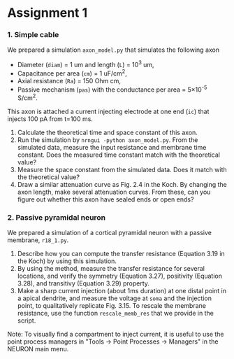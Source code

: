 # Assignment 1

### 1. Simple cable
We prepared a simulation `axon_model.py` that simulates the following axon

* Diameter (`diam`) = 1 um and length (`L`) = 10<sup>3</sup> um,
* Capacitance per area (`cm`) = 1 uF/cm<sup>2</sup>,
* Axial resistance (`Ra`) = 150 Ohm cm,
* Passive mechanism (`pas`) with the conductance per area = 5×10<sup>-5</sup> S/cm<sup>2</sup>.

This axon is attached a current injecting electrode at one end (`ic`) that injects 100 pA from t=100 ms.

1. Calculate the theoretical time and space constant of this axon.
2. Run the simulation by `nrngui -python axon_model.py`. From the simulated data, measure the input resistance and membrane time constant. Does the measured time constant match with the theoretical value?
3. Measure the space constant from the simulated data. Does it match with the theoretical value?
4. Draw a similar attenuation curve as Fig. 2.4 in the Koch. By changing the axon length, make several attenuation curves. From these, can you figure out whether this axon have sealed ends or open ends?


### 2. Passive pyramidal neuron
We prepared a simulation of a cortical pyramidal neuron with a passive membrane, `r18_1.py`.

1. Describe how you can compute the transfer resistance (Equation 3.19 in the Koch) by using this simulation.
2. By using the method, measure the transfer resistance for several locations, and verify the symmetry (Equation 3.27), positivity (Equation 3.28), and transitivy (Equation 3.29) property.
3. Make a sharp current injection (about 1ms duration) at one distal point in a apical dendrite, and measure the voltage at `soma` and the injection point, to qualitatively replicate Fig. 3.15. To rescale the membrane resistance, use the function `rescale_memb_res` that we provide in the script.

Note: To visually find a compartment to inject current, it is useful to use the point process managers in "Tools -> Point Processes -> Managers" in the NEURON main menu.
